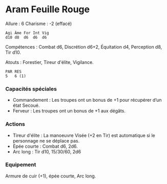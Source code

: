 
# Aram Feuille Rouge

Allure : 6
Charisme : -2 (effacé)

	Agi	Âme	For	Int	Vig
	d10	d8	d6	d6	d6

Compétences : Combat d6, Discrétion d6+2, Équitation d4, Perception d8, Tir d10.

Atouts : Forestier, Tireur d'élite, Vigilance.

	PAR	RES
	5   6 (1)

### Capacités spéciales
- Commandement : Les troupes ont un bonus de +1 pour récupérer d’un état Secoué.
- Ferveur : Les troupes ont un bonus de +1 aux dégâts.

### Actions
- Tireur d'élite : La manoeuvre Visée (+2 en Tir) est automatique si le personnage ne se déplace pas.
- Épée courte : Combat d6, 2d6.
- Arc long : Tir d10, 15/30/60, 2d6

### Equipement
Armure de cuir (+1), épée courte, Arc long.
